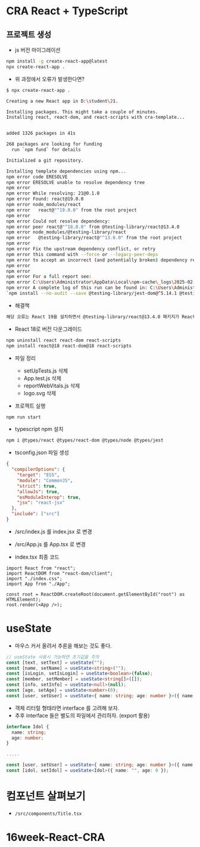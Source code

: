 # CRA React + TypeScript

## 프로젝트 생성

- js 버전 마이그레이션

```bash
npm install -g create-react-app@latest
npx create-react-app .
```

- 위 과정에서 오류가 발생한다면?

```bash
$ npx create-react-app .

Creating a new React app in D:\student\21.

Installing packages. This might take a couple of minutes.
Installing react, react-dom, and react-scripts with cra-template...


added 1326 packages in 41s

268 packages are looking for funding
  run `npm fund` for details

Initialized a git repository.

Installing template dependencies using npm...
npm error code ERESOLVE
npm error ERESOLVE unable to resolve dependency tree
npm error
npm error While resolving: 21@0.1.0
npm error Found: react@19.0.0
npm error node_modules/react
npm error   react@"^19.0.0" from the root project
npm error
npm error Could not resolve dependency:
npm error peer react@"^18.0.0" from @testing-library/react@13.4.0
npm error node_modules/@testing-library/react
npm error   @testing-library/react@"^13.0.0" from the root project
npm error
npm error Fix the upstream dependency conflict, or retry
npm error this command with --force or --legacy-peer-deps
npm error to accept an incorrect (and potentially broken) dependency resolution.
npm error
npm error
npm error For a full report see:
npm error C:\Users\Administrator\AppData\Local\npm-cache\_logs\2025-02-11T09_41_48_559Z-eresolve-report.txt
npm error A complete log of this run can be found in: C:\Users\Administrator\AppData\Local\npm-cache\_logs\2025-02-11T09_41_48_559Z-debug-0.log
`npm install --no-audit --save @testing-library/jest-dom@^5.14.1 @testing-library/react@^13.0.0 @testing-library/user-event@^13.2.1 web-vitals@^2.1.0` failed
```

- 해결책

```txt
해당 오류는 React 19을 설치하면서 @testing-library/react@13.4.0 패키지가 React 18을 요구하기 때문에 발생한 의존성 충돌 문제입니다.
```

- React 18로 버전 다운그레이드

```bash
npm uninstall react react-dom react-scripts
npm install react@18 react-dom@18 react-scripts
```

- 파일 정리

  - setUpTests.js 삭제
  - App.test.js 삭제
  - reportWebVitals.js 삭제
  - logo.svg 삭제

- 프로젝트 실행

```bash
npm run start
```

- typescript npm 설치

```bash
npm i @types/react @types/react-dom @types/node @types/jest
```

- tsconfig.json 파일 생성

```json
{
  "compilerOptions": {
    "target": "ES5",
    "module": "CommonJS",
    "strict": true,
    "allowJs": true,
    "esModuleInterop": true,
    "jsx": "react-jsx"
  },
  "include": ["src"]
}
```

- /src/index.js 를 index.jsx 로 변경
- /src/App.js 를 App.tsx 로 변경

- index.tsx 최종 코드

```tsx
import React from "react";
import ReactDOM from "react-dom/client";
import "./index.css";
import App from "./App";

const root = ReactDOM.createRoot(document.getElementById("root") as HTMLElement);
root.render(<App />);
```

# useState

- 마우스 커서 올려서 추론을 해보는 것도 좋다.

```ts
// useState 사용시 가능하면 초기값을 주자
const [text, setText] = useState("");
const [name, setName] = useState<string>("");
const [isLogin, setIsLogin] = useState<boolean>(false);
const [member, setMember] = useState<string[]>([]);
const [info, setInfo] = useState<null>(null);
const [age, setAge] = useState<number>(0);
const [user, setUser] = useState<{ name: string; age: number }>({ name: "", age: 0 });
```

- 객체 리터럴 형태라면 interface 를 고려해 보자.
- 추후 interface 들은 별도의 파일에서 관리하자. (export 활용)

```ts
interface Idol {
  name: string;
  age: number;
}

.....

const [user, setUser] = useState<{ name: string; age: number }>({ name: "", age: 0 });
const [idol, setIdol] = useState<Idol>({ name: "", age: 0 });
```

# 컴포넌트 살펴보기

- `/src/components/Title.tsx`
# 16week-React-CRA
